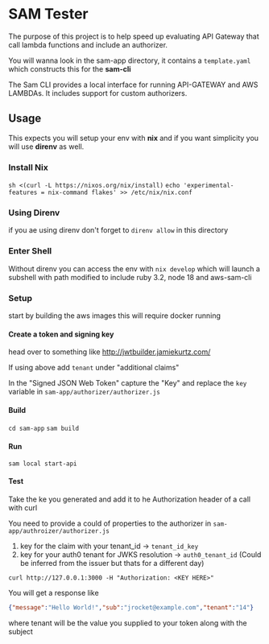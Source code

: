 # SAM Tester

The purpose of this project is to help speed up evaluating API Gateway that call lambda functions and include an authorizer.

You will wanna look in the sam-app directory, it contains a `template.yaml` which constructs this for the __sam-cli__

The Sam CLI provides a local interface for running API-GATEWAY and AWS LAMBDAs. It includes support for custom authorizers.

## Usage

This expects you will setup your env with __nix__ and if you want simplicity you will use __direnv__ as well.

### Install Nix
`sh <(curl -L https://nixos.org/nix/install)`
`echo 'experimental-features = nix-command flakes' >> /etc/nix/nix.conf`

### Using Direnv
if you ae using direnv don't forget to `direnv allow` in this directory

### Enter Shell
Without direnv you can access the env with
`nix develop` which will launch a subshell with path modified to include ruby 3.2, node 18 and aws-sam-cli

### Setup
start by building the aws images this will require docker running

#### Create a token and signing key
head over to something like http://jwtbuilder.jamiekurtz.com/

If using above add `tenant` under "additional claims"

In the "Signed JSON Web Token" capture the "Key" and replace the `key` variable in `sam-app/authorizer/authorizer.js`

#### Build

`cd sam-app`
`sam build`

#### Run
`sam local start-api`

#### Test
Take the ke you generated and add it to he Authorization header of a call with curl

You need to provide a could of properties to the authorizer in `sam-app/authroizer/authorizer.js`
1. key for the claim with your tenant_id -> `tenant_id_key`
2. key for your auth0 tenant for JWKS resolution -> `auth0_tenant_id` (Could be inferred from the issuer but thats for a different day)

```curl
curl http://127.0.0.1:3000 -H "Authorization: <KEY HERE>"

```

You will get a response like
```json
{"message":"Hello World!","sub":"jrocket@example.com","tenant":"14"}
```

where tenant will be the value you supplied to your token along with the subject
